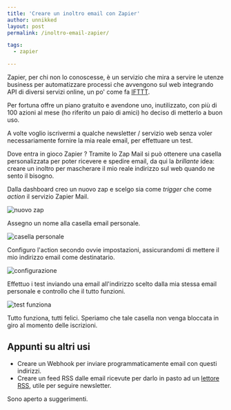 ```yaml
---
title: 'Creare un inoltro email con Zapier'
author: unnikked
layout: post
permalink: /inoltro-email-zapier/

tags:
  - zapier

---
```


Zapier, per chi non lo conoscesse, è un servizio che mira a servire le utenze business per automatizzare processi che avvengono sul web integrando API di diversi servizi online, un po' come fa [IFTTT](/tags/#IFTTT). 

Per fortuna offre un piano gratuito e avendone uno, inutilizzato, con più di 100 azioni al mese (ho riferito un paio di amici) ho deciso di metterlo a buon uso. 

A volte voglio iscrivermi a qualche newsletter / servizio web senza voler necessariamente fornire la mia reale email, per effettuare un test. 

Dove entra in gioco Zapier ? Tramite lo Zap Mail si può ottenere una casella personalizzata per poter ricevere e spedire email, da qui la _brillante_ idea: creare un inoltro per mascherare il mio reale indirizzo sul web quando ne sento il bisogno. 

Dalla dashboard creo un nuovo zap e scelgo sia come _trigger_ che come _action_ il servizio Zapier Mail. 

![nuovo zap](https://lh3.googleusercontent.com/-b9lfogK3h9Q/VoKl8LCNhII/AAAAAAAAAIE/6rXaT6dcEcE/s0/Schermata+del+2015-12-29+16%253A24%253A57.png "nuovo-zap")

Assegno un nome alla casella email personale. 

![casella personale](https://lh3.googleusercontent.com/-m498xj1oSCI/VoKmWdvZT4I/AAAAAAAAAIQ/zNZp8u7RBgQ/s0/Schermata+del+2015-12-29+16%253A26%253A53.png "casella personale")

Configuro l'action secondo ovvie impostazioni, assicurandomi di mettere il mio indirizzo email come destinatario. 

![configurazione](https://lh3.googleusercontent.com/-4V-S-Z5Bo0I/VoKmuFRSsrI/AAAAAAAAAIg/oPKf4mkHkkU/s0/Schermata+del+2015-12-29+16%253A28%253A29.png "configurazione")

Effettuo i test inviando una email all'indirizzo scelto dalla mia stessa email personale e controllo che il tutto funzioni. 

![test funziona](https://lh3.googleusercontent.com/-dtqOx4cVLmM/VoKm-SE82tI/AAAAAAAAAIs/01NKjxppdb8/s0/Schermata+del+2015-12-29+16%253A29%253A39.png "test funziona")

Tutto funziona, tutti felici. Speriamo che tale casella non venga bloccata in giro al momento delle iscrizioni. 

## Appunti su altri usi

- Creare un Webhook per inviare programmaticamente email con questi indirizzi. 
- Creare un feed RSS dalle email ricevute per darlo in pasto ad un [lettore RSS](/selfoss-aggregatore-flussi/), utile per seguire newsletter.

Sono aperto a suggerimenti. 